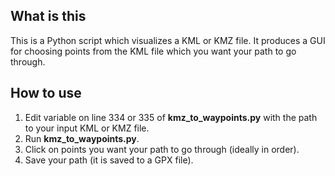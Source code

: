## What is this
This is a Python script which visualizes a KML or KMZ file. It produces a GUI for choosing points from the KML file which you want your path to go through.

## How to use
  1.  Edit variable on line 334 or 335 of **kmz_to_waypoints.py** with the path to your input KML or KMZ file.
  2.  Run **kmz_to_waypoints.py**.
  3.  Click on points you want your path to go through (ideally in order).
  4.  Save your path (it is saved to a GPX file).
